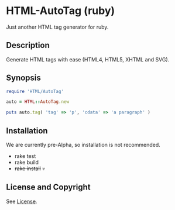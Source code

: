 HTML-AutoTag (ruby)
===================
Just another HTML tag generator for ruby.

Description
-----------
Generate HTML tags with ease (HTML4, HTML5, XHTML and SVG).

Synopsis
--------
```ruby
require 'HTML/AutoTag'

auto = HTML::AutoTag.new

puts auto.tag( 'tag' => 'p', 'cdata' => 'a paragraph' )
```

Installation
------------
We are currently pre-Alpha, so installation is not recommended.

* rake test
* rake build
* ~~rake install~~ :skull:

License and Copyright
---------------------
See [License](License.md).
